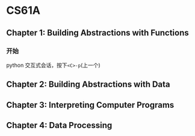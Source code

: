 # CS61A

## Chapter 1: Building Abstractions with Functions

### 开始

python 交互式会话，按下`<C>-p`(上一个)

## Chapter 2: Building Abstractions with Data

## Chapter 3: Interpreting Computer Programs

## Chapter 4: Data Processing
